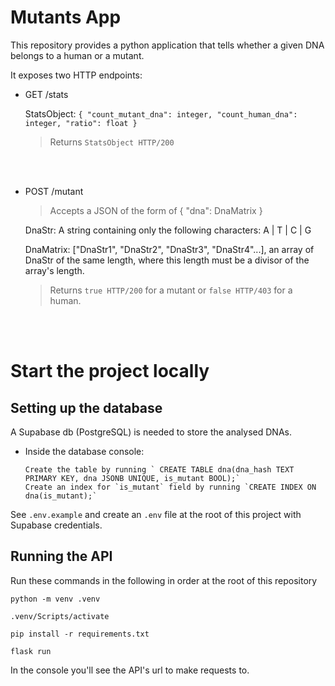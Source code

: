# Mutants App

This repository provides a python application that tells whether a given DNA belongs to a human or a mutant.

It exposes two HTTP endpoints:
- GET /stats

    StatsObject: `{
      "count_mutant_dna": integer,
      "count_human_dna": integer,
      "ratio": float
    }`

    > Returns `StatsObject HTTP/200`

<br>
<br>

- POST /mutant

    > Accepts a JSON of the form of {
      "dna": DnaMatrix
    }

    DnaStr: A string containing only the following characters: A | T | C | G

    DnaMatrix: ["DnaStr1", "DnaStr2", "DnaStr3", "DnaStr4"...], an array of DnaStr of the same length, where this length must be a divisor of the array's length.

    > Returns `true HTTP/200` for a mutant or `false HTTP/403` for a human.

<br>
<br>

# Start the project locally

## Setting up the database
A Supabase db (PostgreSQL) is needed to store the analysed DNAs.

- Inside the database console:

      Create the table by running ` CREATE TABLE dna(dna_hash TEXT PRIMARY KEY, dna JSONB UNIQUE, is_mutant BOOL);`
      Create an index for `is_mutant` field by running `CREATE INDEX ON dna(is_mutant);`

See `.env.example` and create an `.env` file at the root of this project with Supabase credentials.


## Running the API
Run these commands in the following in order at the root of this repository

`python -m venv .venv`

`.venv/Scripts/activate`

`pip install -r requirements.txt`

`flask run`

In the console you'll see the API's url to make requests to.
